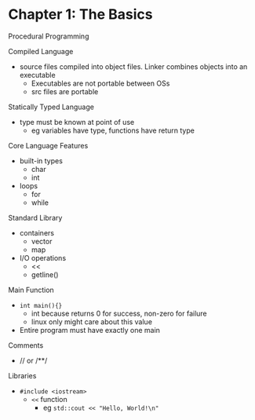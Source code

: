 # Chapter 1: The Basics

Procedural Programming

Compiled Language
- source files compiled into object files. Linker combines objects into an executable
  - Executables are not portable between OSs
  - src files are portable

Statically Typed Language
- type must be known at point of use
  - eg variables have type, functions have return type

Core Language Features
- built-in types
  - char
  - int
- loops
  - for
  - while

Standard Library
- containers
  - vector
  - map
- I/O operations
  - <<
  - getline()

Main Function
- `int main(){}`
  - int because returns 0 for success, non-zero for failure
  - linux only might care about this value
- Entire program must have exactly one main


Comments
- // or /**/

Libraries
- `#include <iostream>`
  - `<<` function
    - eg `std::cout << "Hello, World!\n"`
